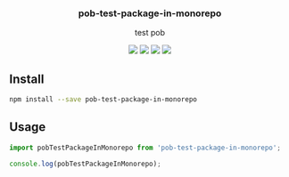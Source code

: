 <h3 align="center">
  pob-test-package-in-monorepo
</h3>

<p align="center">
  test pob
</p>

<p align="center">
  <a href="https://npmjs.org/package/pob-test-package-in-monorepo"><img src="https://img.shields.io/npm/v/pob-test-package-in-monorepo.svg?style=flat-square"></a>
  <a href="https://npmjs.org/package/pob-test-package-in-monorepo"><img src="https://img.shields.io/npm/dw/pob-test-package-in-monorepo.svg?style=flat-square"></a>
  <a href="https://npmjs.org/package/pob-test-package-in-monorepo"><img src="https://img.shields.io/node/v/pob-test-package-in-monorepo.svg?style=flat-square"></a>
  <a href="https://npmjs.org/package/pob-test-package-in-monorepo"><img src="https://img.shields.io/npm/types/pob-test-package-in-monorepo.svg?style=flat-square"></a>
</p>

## Install

```bash
npm install --save pob-test-package-in-monorepo
```

## Usage

```js
import pobTestPackageInMonorepo from 'pob-test-package-in-monorepo';

console.log(pobTestPackageInMonorepo);
```
